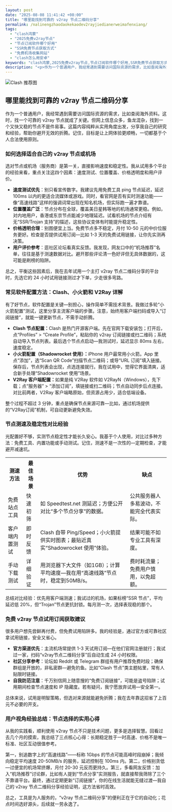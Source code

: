 ```yaml
---
layout: post
date: "2025-08-08 11:41:42 +08:00"
title: "哪里能找到可靠的 v2ray 节点二维码分享"
permalink: /nalinengzhaodaokekaodev2rayjiedianerweimafenxiang/
tags:
  - "clash鸿蒙"
  - "2025免费v2ray节点"
  - "节点订阅软件哪个好用"
  - "SSR免费节点获取方式"
  - "免费机场收集网站"
  - "clash怎么用安卓"
keywords: "clash鸿蒙,2025免费v2ray节点,节点订阅软件哪个好用,SSR免费节点获取方式,免费机场收集网站,clash怎么用安卓"
description: "<p>作为一个普通用户，我经常遇到需要访问国际资源的需求，比如查阅海外资料。这时，找一个可靠的 v2ray 节点就成了关键。但网上信息众多，鱼龙混杂，找到一个又快又稳的节点不是件易事。这篇内容纯粹从实用角度出发，分享我自己的研究和经验，帮助你避开无效的折腾。记住，目标是让上网体验更顺畅，一切都基于个人合法使用原则。</p>"
---
```


![Clash 推荐图](https://clashjd.github.io/assets/img/机场节点购买.png)

## 哪里能找到可靠的 v2ray 节点二维码分享

<p>作为一个普通用户，我经常遇到需要访问国际资源的需求，比如查阅海外资料。这时，找一个可靠的 v2ray 节点就成了关键。但网上信息众多，鱼龙混杂，找到一个又快又稳的节点不是件易事。这篇内容纯粹从实用角度出发，分享我自己的研究和经验，帮助你避开无效的折腾。记住，目标是让上网体验更顺畅，一切都基于个人合法使用原则。</p>
<h3>如何选择适合自己的 v2ray 节点或机场</h3>
<p>选对节点或机场（服务商）是第一关，直接影响速度和稳定性。我从试用多个平台的经验来看，重点关注这四个因素：速度测试、位置覆盖、价格透明度和用户评价。</p>
<ul>
<li><strong>速度测试优先</strong>：别只看宣传数字。我建议先用免费工具 ping 节点延迟，延迟 100ms 以内的更适合流媒体或游戏。同时，看官网是否有实时测速功能——像“高速线路”这样的强调词常出现在知名机场，但实际跑一遍才靠谱。</li>
<li><strong>位置覆盖广泛</strong>：节点分布在全球，覆盖美日星韩等地的机场通常更稳。例如，对内地用户，香港或东京节点能减少地理延迟。试看机场的节点介绍有无“SSR/Trojan 支持”的描述，这些协议变体有时能提升稳定性。</li>
<li><strong>价格透明合理</strong>：别图便宜上当。免费节点多不稳定，月付 10-50 元的中价位服务更好。检查是否提供试用订阅—比如 1-3 天的免费试用链接，让你先实测再决策。</li>
<li><strong>用户评价参考</strong>：逛社区论坛看真实反馈。我发现，网友口中的“机场推荐”名单，往往是基于测速数据对比。避开那些评论清一色好评但无具体数据的，这可能是刷榜的陷阱。</li>
</ul>
<p>总之，平衡这些因素后，我在去年试用一个主打 v2ray 节点二维码分享的平台时，先选它的 24 小时试用链接测过才下单，少走很多弯路。</p>
<h3>常见软件配置方法：Clash、小火箭和 V2Ray 详解</h3>
<p>有了好节点，软件配置是关键—别担心，操作简单不需技术背景。我做过多轮“小火箭配置”测试，这里分享主流客户端的步骤。注意，始终用客户端扫码或导入“订阅链接”，就能一键更新节点，不需手动折腾。</p>
<ul>
<li><strong>Clash 节点配置：</strong>Clash 是热门开源客户端。先在官网下载安装包；打开后，点“Profiles” > “Create Profile”，粘贴你的 v2ray 订阅链接或扫二维码；系统自动导入节点列表。最后选个节点点启动—我测试时，延迟显示 80ms 左右，速度稳定。</li>
<li><strong>小火箭配置（Shadowrocket 使用）：</strong>iPhone 用户最常用小火箭。App 里点“添加”，选“Scan QR Code”扫描节点二维码；或导“URL 订阅”填入链接。保存后，节点列表会出现，点选连接就行。我在试用中，觉得它界面清爽，适合新手处理“Shadowrocket 使用”场景。</li>
<li><strong>V2Ray 客户端配置：</strong>如果是纯 V2Ray 软件如 V2RayN（Windows），先下载；点“服务器” > “添加订阅”，填链接或扫二维码；节点自动同步后点连接。对比前两者，V2Ray 客户端略原始，但资源占用少，适合低端设备。</li>
</ul>
<p>整个过程不超过 3 分钟，重点是确保节点来源可靠—比如，通过机场提供的“V2Ray订阅”机制，可自动更新避免失效。</p>
<h3>节点测速及稳定性对比经验</h3>
<p>光配置好不够，实测节点稳定性才能长久安心。我基于个人使用，对比过多种方法：免费工具、内置功能或手动测试。记住，测速不是一次性的—定期检查，才能避开减速坑。</p>
<table>
<tr>
<th>测速方法</th>
<th>最佳场景</th>
<th>优势</th>
<th>缺点</th>
</tr>
<tr>
<td>免费站点工具</td>
<td>快速初筛</td>
<td>如 Speedtest.net 测延迟；方便公开对比“多个节点分享”的数据。</td>
<td>公共服务器人多易波动，不能完全代表实际。</td>
</tr>
<tr>
<td>客户端内置测试</td>
<td>即时反馈</td>
<td>Clash 自带 Ping/Speed；小火箭提供实时图表；最贴近真实“Shadowrocket 使用”体验。</td>
<td>结果可能不如专业工具有深度。</td>
</tr>
<tr>
<td>手动下载测试</td>
<td>详细验证</td>
<td>用浏览器下大文件（如1GB）；计算平均速度—我在用“高速线路”节点时，稳定到50MB/s。</td>
<td>费时耗流量；免费用户慎用，以免超额。</td>
</tr>
</table>
<p>总结对比经验：优先用客户端测速；我试过的机场，如果标榜“SSR 节点”，平均延迟低 20%，但“Trojan”节点更抗封锁。每月测一次，选择表现稳的那个。</p>
<h3>免费 v2ray 节点试用订阅获取建议</h3>
<p>很多用户想先尝鲜再付费，但免费试用陷阱多。我的经验是，通过官方或可靠社区拿试用链接，安全又省心。</p>
<ul>
<li><strong>官方渠道优先</strong>：主流机场常提供 1-3 天试用订阅—在他们官网注册就行；我试过一家，扫码“v2ray节点二维码分享”后自动生成 24 小时权限。</li>
<li><strong>社区分享参考</strong>：论坛如 Reddit 或 Telegram 群组有用户推荐免费时段；确保群组是开放的，非私密群—避免钓鱼。比如“Clash 节点”类主题帖里，常有人贴限时链接。</li>
<li><strong>自我防范注意</strong>：千万别信网上随意搜的“免费订阅链接”，可能是盗号陷阱；试用期间检查节点速度和 IP 隐藏度。若有疑问，我宁愿放弃试用—安全第一。</li>
</ul>
<p>总体来说，试用是明智策略，但选对来源就能避免折腾；我在去年靠这招省了上百元不必要的开支。</p>
<h3>用户视角经验总结：节点选择的实用心得</h3>
<p>从我的实践看，顺利使用 v2ray 节点不只是技术问题，更多是选择智慧。回看过去几个月的摸索，我总结了三点核心心得：长期稳定胜于一时高速、价格不是唯一标准、社区互动很值参考。</p>
<p>第一，别追数字上的“高速线路”——标称 1Gbps 的节点可能高峰时段崩掉；我倾向稳定平均速度 20-50MB/s 的服务，延迟控制在 100ms 内。第二，价格别贪低—过便宜的机场常挤爆，月付 20-30 元反而更持久。第三，多看网友反馈：加入“机场推荐”讨论群，比如有人提到“节点分享”实测报告，就直接帮我筛除了三个不靠谱平台。最终，通过定期更新“订阅链接”，你的在线生活就能无缝过渡—我自己的 v2ray 节点二维码分享经验证明，这方法省时高效。</p>
<p>总之，工具是为人服务的，“v2ray 节点二维码分享”的便利正在于它的自动化；花点时间选好源头，后续就一劳永逸了。</p>